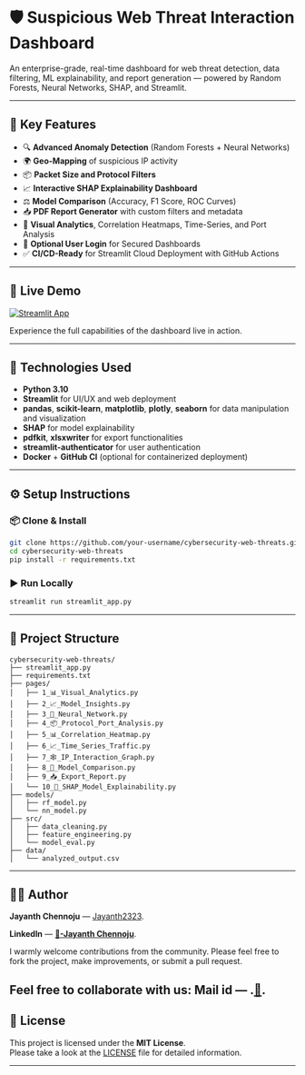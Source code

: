 
# 🛡️ Suspicious Web Threat Interaction Dashboard

An enterprise-grade, real-time dashboard for web threat detection, data filtering, ML explainability, and report generation — powered by Random Forests, Neural Networks, SHAP, and Streamlit.

---

## 🎯 Key Features
- 🔍 **Advanced Anomaly Detection** (Random Forests + Neural Networks)
- 🌍 **Geo-Mapping** of suspicious IP activity
- 📦 **Packet Size and Protocol Filters**
- 📈 **Interactive SHAP Explainability Dashboard**
- ⚖️ **Model Comparison** (Accuracy, F1 Score, ROC Curves)
- 📥 **PDF Report Generator** with custom filters and metadata
- 🧠 **Visual Analytics**, Correlation Heatmaps, Time-Series, and Port Analysis
- 🔐 **Optional User Login** for Secured Dashboards
- ✅ **CI/CD-Ready** for Streamlit Cloud Deployment with GitHub Actions

---

## 🚀 Live Demo
[![Streamlit App](https://img.shields.io/badge/Launch%20App-Streamlit-brightgreen)](https://cybersecurity-web-threats-cdjl6zk84ozvkcvbbw8wnj.streamlit.app/)

Experience the full capabilities of the dashboard live in action.

---

## 🧠 Technologies Used
- **Python 3.10**
- **Streamlit** for UI/UX and web deployment
- **pandas**, **scikit-learn**, **matplotlib**, **plotly**, **seaborn** for data manipulation and visualization
- **SHAP** for model explainability
- **pdfkit**, **xlsxwriter** for export functionalities
- **streamlit-authenticator** for user authentication
- **Docker** + **GitHub CI** (optional for containerized deployment)

---

## ⚙️ Setup Instructions

### 📦 Clone & Install
```bash
git clone https://github.com/your-username/cybersecurity-web-threats.git
cd cybersecurity-web-threats
pip install -r requirements.txt
```

### ▶️ Run Locally
```bash
streamlit run streamlit_app.py
```

---

## 📂 Project Structure

```
cybersecurity-web-threats/
├── streamlit_app.py
├── requirements.txt
├── pages/
│   ├── 1_📊_Visual_Analytics.py
│   ├── 2_📈_Model_Insights.py
│   ├── 3_🧠_Neural_Network.py
│   ├── 4_📦_Protocol_Port_Analysis.py
│   ├── 5_📊_Correlation_Heatmap.py
│   ├── 6_📈_Time_Series_Traffic.py
│   ├── 7_🕸️_IP_Interaction_Graph.py
│   ├── 8_🎯_Model_Comparison.py
│   ├── 9_📥_Export_Report.py
│   └── 10_🧠_SHAP_Model_Explainability.py
├── models/
│   ├── rf_model.py
│   └── nn_model.py
├── src/
│   ├── data_cleaning.py
│   ├── feature_engineering.py
│   └── model_eval.py
├── data/
│   └── analyzed_output.csv
```

---
## 👨‍💻 Author
**Jayanth Chennoju** — [Jayanth2323](https://github.com/Jayanth2323).

**LinkedIn** — [**🪪-Jayanth Chennoju**](https://linkedin.com/in/jayanth-chennoju-5a738923k/).
 
I warmly welcome contributions from the community. Please feel free to fork the project, make improvements, or submit a pull request.

Feel free to collaborate with us:
**Mail id** — .[**📧**](jayanthchennoju@gmail.com).
---

## 📄 License
This project is licensed under the **MIT License**.  
Please take a look at the [LICENSE](LICENSE) file for detailed information.

---
